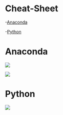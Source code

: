# Cheat-Sheet

-[Anaconda](https://github.com/CellNexus/Cheat-Sheet#Anaconda)

-[Python](https://github.com/CellNexus/Cheat-Sheet#Python)


# Anaconda
![](https://www.forparkinson.com/BigDataChapter/assets/img/2019-09-28/main-qimg-anocanda.png)

![](https://www.forparkinson.com/BigDataChapter/assets/img/2019-09-28/anaconda-overview.png)

# Python
![](https://www.forparkinson.com/BigDataChapter/assets/img/2019-09-28/Data_Science_With_Python_Workflow.png)
